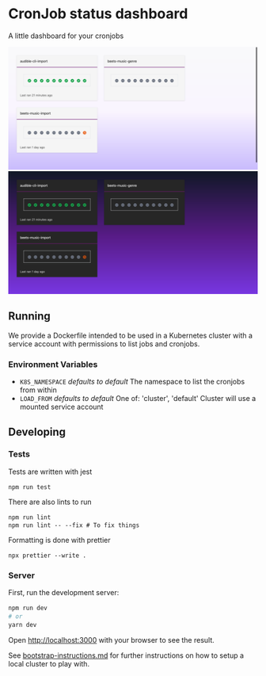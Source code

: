 # CronJob status dashboard

A little dashboard for your cronjobs

![A series of 3 cronjobs with statuses displayed on a light purple background](./screenshot-light.png "Light variant")
![A series of 3 cronjobs with statuses displayed on a dark purple background](./screenshot-dark.png "Dark variant")

## Running

We provide a Dockerfile intended to be used in a Kubernetes cluster with a service account with permissions to list jobs and cronjobs.

### Environment Variables

- `K8S_NAMESPACE` _defaults to default_ The namespace to list the cronjobs from within
- `LOAD_FROM` _defaults to default_ One of: 'cluster', 'default' Cluster will use a mounted service account

## Developing

### Tests

Tests are written with jest

```
npm run test
```

There are also lints to run

```
npm run lint
npm run lint -- --fix # To fix things
```

Formatting is done with prettier

```
npx prettier --write .
```

### Server

First, run the development server:

```bash
npm run dev
# or
yarn dev
```

Open [http://localhost:3000](http://localhost:3000) with your browser to see the result.

See [bootstrap-instructions.md](./bootstrap-instructions.md) for further instructions on how to setup a local cluster to play with.
